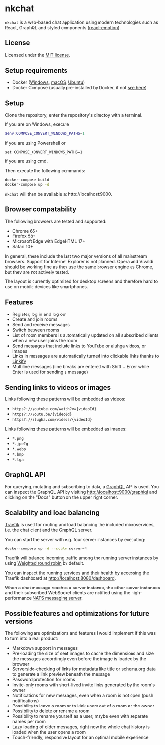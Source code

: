 # nkchat

`nkchat` is a web-based chat application using modern technologies such as
React, GraphQL and styled components ([react-emotion](https://emotion.sh/)).

## License

Licensed under the [MIT license](LICENSE).

## Setup requirements

- Docker ([Windows](https://docs.docker.com/docker-for-windows/), [macOS](https://docs.docker.com/docker-for-mac/), [Ubuntu](https://docs.docker.com/install/linux/docker-ce/ubuntu/))
- Docker Compose (usually pre-installed by Docker, if not [see here](https://docs.docker.com/compose/install/))

## Setup

Clone the repository, enter the repository's directoy with a terminal.

If you are on Windows, execute
```powershell
$env:COMPOSE_CONVERT_WINDOWS_PATHS=1
```
if you are using Powershell or
```
set COMPOSE_CONVERT_WINDOWS_PATHS=1
```
if you are using cmd.

Then execute the following commands:
```sh
docker-compose build
docker-compose up -d
```

`nkchat` will then be available at [http://localhost:9000](http://localhost:9000).

## Browser compatability

The following browsers are tested and supported:
- Chrome 65+
- Firefox 58+
- Microsoft Edge with EdgeHTML 17+
- Safari 10+

In general, these include the last two major versions of all mainstream
browsers. Support for Internet Explorer is not planned. Opera and Vivaldi
should be working fine as they use the same browser engine as Chrome, but they
are not actively tested.

The layout is currently optimized for desktop screens and therefore hard to
use on mobile devices like smartphones.

## Features

- Register, log in and log out
- Create and join rooms
- Send and receive messages
- Switch between rooms
- List of room members is automatically updated on all subscribed clients when a new user joins the room
- Send messages that include links to YouTube or aluhga videos, or images
- Links in messages are automatically turned into clickable links thanks to [Linkify](https://github.com/SoapBox/linkifyjs)
- Multiline messages (line breaks are entered with Shift + Enter while Enter is used for sending a message)

## Sending links to videos or images

Links following these patterns will be embedded as videos:
- `https?://youtube.com/watch?v={videoId}`
- `https?://youtu.be/{videoId}`
- `https?://alugha.com/videos/{videoId}`

Links following these patterns will be embedded as images:
- `*.png`
- `*.jpe?g`
- `*.webp`
- `*.bmp`
- `*.tga`

## GraphQL API

For querying, mutating and subscribing to data, a
[GraphQL](https://graphql.org/learn/) API is used. 
You can inspect the GraphQL API by visiting
[http://localhost:9000/graphiql](http://localhost:9000/graphiql) and clicking
on the "Docs" button on the upper right corner.

## Scalability and load balancing

[Traefik](https://docs.traefik.io/) is used for routing and load balancing the
included microservices, i.e. the chat client and the GraphQL server.

You can start the server with e.g. four server instances by executing:
```sh
docker-compose up -d --scale server=4
```

Traefik will balance incoming traffic among the running server instances by
using [Weighted round robin](https://en.wikipedia.org/wiki/Weighted_round_robin)
by default.

You can inspect the running services and their health by accessing the
Traefik dashboard at [http://localhost:8080/dashboard](http://localhost:8080/dashboard).

When a chat message reaches a server instance, the other server instances
and their subscribed WebSocket clients are notified using the high-performance
[NATS messaging server](https://github.com/nats-io/gnatsd).

## Possible features and optimizations for future versions

The following are optimizations and features I would implement if this was to
turn into a real product:
- Markdown support in messages
- Pre-loading the size of sent images to cache the dimensions and size the messages accordingly even before the image is loaded by the browser
- Serverside-checking of links for metadata like title or schema.org data to generate a link preview beneath the message
- Password protection for rooms
- Invite-only rooms with short-lived invite links generated by the room's owner
- Notifications for new messages, even when a room is not open (push notifications)
- Possibility to leave a room or to kick users out of a room as the owner
- Possibility to delete or rename a room
- Possibility to rename yourself as a user, maybe even with separate names per room
- Lazy loading of older messages, right now the whole chat history is loaded when the user opens a room
- Touch-friendly, responsive layout for an optimal mobile experience

